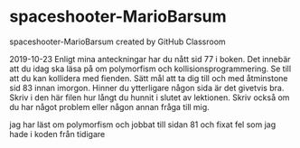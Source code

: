 # spaceshooter-MarioBarsum
spaceshooter-MarioBarsum created by GitHub Classroom

2019-10-23
Enligt mina anteckningar har du nått sid 77 i boken.
Det innebär att du idag ska läsa på om polymorfism och kollisionsprogrammering. Se till att du kan kollidera med fienden. 
Sätt mål att ta dig till och med åtminstone sid 83 innan imorgon. Hinner du ytterligare någon sida är det givetvis bra.
Skriv i den här filen hur långt du hunnit i slutet av lektionen. Skriv också om du har något problem eller någon annan fråga till mig. 


jag har läst om polymorfism och jobbat till sidan 81 och fixat fel som jag hade i koden från tidigare